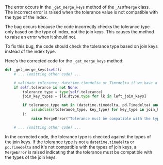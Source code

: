 The error occurs in the `_get_merge_keys` method of the `_AsOfMerge` class. The incorrect error is raised when the tolerance value is not compatible with the type of the index.

The bug occurs because the code incorrectly checks the tolerance type only based on the type of index, not the join keys. This causes the method to raise an error when it should not.

To fix this bug, the code should check the tolerance type based on join keys instead of the index type.

Here's the corrected code for the `_get_merge_keys` method:

```python
def _get_merge_keys(self):
    # ... (omitting other code) ...

    # validate tolerance; datetime.timedelta or Timedelta if we have a DTI
    if self.tolerance is not None:
        tolerance_type = type(self.tolerance)
        join_key_types = [lk.dtype.type for lk in left_join_keys]

        if tolerance_type not in (datetime.timedelta, pd.Timedelta) and not all(
            issubclass(tolerance_type, key_type) for key_type in join_key_types
        ):
            raise MergeError("Tolerance must be compatible with the types of join keys")

    # ... (omitting other code) ...
```

In the corrected code, the tolerance type is checked against the types of the join keys. If the tolerance type is not a `datetime.timedelta` or `pd.Timedelta` and it's not compatible with the types of join keys, a `MergeError` is raised indicating that the tolerance must be compatible with the types of the join keys.